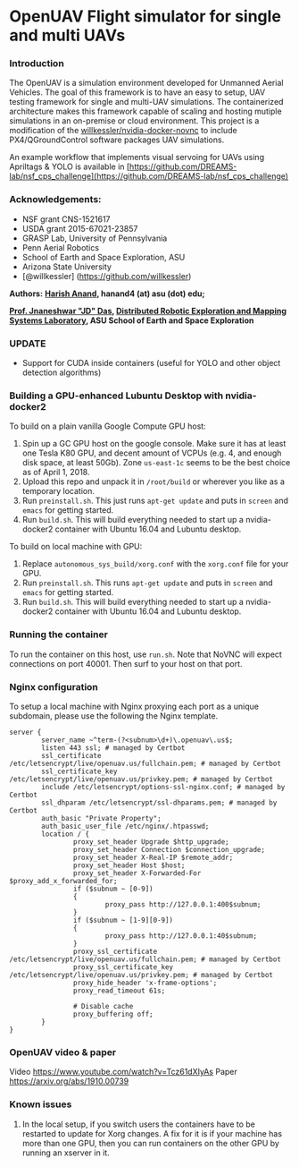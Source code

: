# OpenUAV Flight simulator for single and multi UAVs

### Introduction
  The OpenUAV is a simulation environment developed for Unmanned Aerial Vehicles. 
  The goal of this framework is to have an easy to setup, UAV testing framework for single and multi-UAV simulations.
  The containerized architecture makes this framework capable of scaling and hosting mutiple simulations in an
  on-premise or cloud environment. This project is a modification of the [willkessler/nvidia-docker-novnc](https://github.com/willkessler/nvidia-docker-novnc) to include PX4/QGroundControl software packages UAV simulations.
  
  An example workflow that implements visual servoing for UAVs using Apriltags & YOLO is available in [https://github.com/DREAMS-lab/nsf_cps_challenge](https://github.com/DREAMS-lab/nsf_cps_challenge)

### Acknowledgements:
- NSF grant CNS-1521617
- USDA grant 2015-67021-23857
- GRASP Lab, University of Pennsylvania
- Penn Aerial Robotics
- School of Earth and Space Exploration, ASU
- Arizona State University
- [@willkessler] (https://github.com/willkessler)

**Authors:**
   **[Harish Anand](https://web.asu.edu/jdas/people/harish-anand), hanand4 (at) asu (dot) edu;**
   
   **[Prof. Jnaneshwar "JD" Das](https://sese.asu.edu/node/3438 "Jnaneshwar Das"), [Distributed Robotic Exploration and Mapping Systems Laboratory](https://web.asu.edu/jdas), ASU School of Earth and Space Exploration**
 
### UPDATE 
- Support for CUDA inside containers (useful for YOLO and other object detection algorithms)

### Building a GPU-enhanced Lubuntu Desktop with nvidia-docker2

To build on a plain vanilla Google Compute GPU host:

1. Spin up a GC GPU host on the google console.  Make sure it has at least one Tesla K80 GPU, and decent amount of VCPUs (e.g. 4, and enough disk space, at least 50Gb). Zone `us-east-1c` seems to be the best choice as of April 1, 2018.
2. Upload this repo and unpack it in `/root/build` or wherever you like as a temporary location.
3. Run `preinstall.sh`. This just runs `apt-get update` and puts in `screen` and `emacs` for getting started.
4. Run `build.sh`. This will build everything needed to start up a nvidia-docker2 container with Ubuntu 16.04 and Lubuntu desktop.

To build on local machine with GPU:

1. Replace `autonomous_sys_build/xorg.conf` with the `xorg.conf` file for your GPU.
2. Run `preinstall.sh`. This runs `apt-get update` and puts in `screen` and `emacs` for getting started.
3. Run `build.sh`. This will build everything needed to start up a nvidia-docker2 container with Ubuntu 16.04 and Lubuntu desktop.

### Running the container

To run the container on this host, use `run.sh`. Note that NoVNC will
expect connections on port 40001. Then surf to your host on that port.


### Nginx configuration
To setup a local machine with Nginx proxying each port as a unique subdomain,
please use the following the Nginx template.

```
server {
        server_name ~^term-(?<subnum>\d+)\.openuav\.us$;
        listen 443 ssl; # managed by Certbot
        ssl_certificate /etc/letsencrypt/live/openuav.us/fullchain.pem; # managed by Certbot
        ssl_certificate_key /etc/letsencrypt/live/openuav.us/privkey.pem; # managed by Certbot
        include /etc/letsencrypt/options-ssl-nginx.conf; # managed by Certbot
        ssl_dhparam /etc/letsencrypt/ssl-dhparams.pem; # managed by Certbot
        auth_basic "Private Property";
        auth_basic_user_file /etc/nginx/.htpasswd;
        location / {
                proxy_set_header Upgrade $http_upgrade;
                proxy_set_header Connection $connection_upgrade;
                proxy_set_header X-Real-IP $remote_addr;
                proxy_set_header Host $host;
                proxy_set_header X-Forwarded-For $proxy_add_x_forwarded_for;
                if ($subnum ~ [0-9])
                {
                        proxy_pass http://127.0.0.1:400$subnum;
                }
                if ($subnum ~ [1-9][0-9])
                {
                        proxy_pass http://127.0.0.1:40$subnum;
                }
                proxy_ssl_certificate /etc/letsencrypt/live/openuav.us/fullchain.pem; # managed by Certbot
                proxy_ssl_certificate_key /etc/letsencrypt/live/openuav.us/privkey.pem; # managed by Certbot
                proxy_hide_header 'x-frame-options';
                proxy_read_timeout 61s;

                # Disable cache
                proxy_buffering off;
        }
}
```


### OpenUAV video & paper

Video https://www.youtube.com/watch?v=Tcz61dXIyAs
Paper https://arxiv.org/abs/1910.00739

### Known issues

1. In the local setup, if you switch users the containers have to be restarted to update for Xorg changes.
   A fix for it is if your machine has more than one GPU, then you can run containers on the other GPU by running an xserver in it.
   

